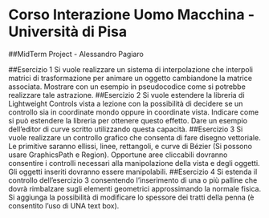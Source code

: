 # Corso Interazione Uomo Macchina - Università di Pisa
##MidTerm Project - Alessandro Pagiaro

##Esercizio 1
Si vuole realizzare un sistema di interpolazione che interpoli matrici di trasformazione per animare un oggetto cambiandone la matrice associata. Mostrare con un esempio in pseudocodice come si potrebbe realizzare tale astrazione.
##Esercizio 2
Si vuole estendere la libreria di Lightweight Controls vista a lezione con la possibilità di decidere se un controllo sia in coordinate mondo oppure in coordinate vista. Indicare come si può estendere la libreria per ottenere questo effetto. Dare un esempio dell’editor di curve scritto utilizzando questa capacità.
##Esercizio 3
Si vuole realizzare un controllo grafico che consenta di fare disegno vettoriale. Le primitive saranno ellissi, linee, rettangoli, e curve di Bézier (Si possono usare GraphicsPath e Region). Opportune aree cliccabili dovranno consentire i controlli necessari alla manipolazione della vista e degli oggetti. Gli oggetti inseriti dovranno essere manipolabili. 
##Esercizio 4
Si estenda il controllo dell’esercizio 3 consentendo l’inserimento di una o più palline che dovrà rimbalzare sugli elementi geometrici approssimando la normale fisica. Si aggiunga la possibilità di modificare lo spessore dei tratti della penna (è consentito l’uso di UNA text box).
